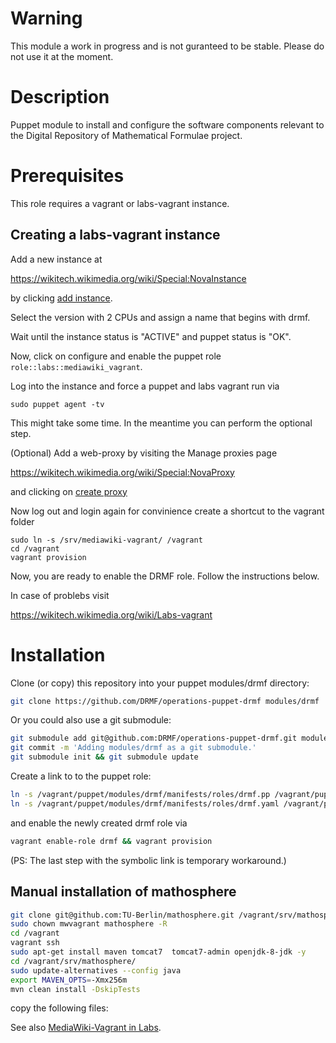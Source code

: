 # Warning

This module a work in progress and is not guranteed to be stable.
Please do not use it at the moment.

# Description

Puppet module to install and configure the software components
relevant to the Digital Repository of Mathematical Formulae project.
# Prerequisites

This role requires a vagrant or labs-vagrant instance.

## Creating a labs-vagrant instance

Add a new instance at

 https://wikitech.wikimedia.org/wiki/Special:NovaInstance
 
 
by clicking [add instance](https://wikitech.wikimedia.org/w/index.php?title=Special:NovaInstance&action=create&project=math&region=eqiad).

Select the version with 2 CPUs and assign a name that begins with drmf.

Wait until the instance status is "ACTIVE" and puppet status is "OK".

Now, click on configure and enable the puppet role `role::labs::mediawiki_vagrant`.

Log into the instance and force a puppet and labs vagrant run via
```
sudo puppet agent -tv
```
This might take some time. In the meantime you can perform the optional step.

(Optional) Add a web-proxy by visiting the Manage proxies page

  https://wikitech.wikimedia.org/wiki/Special:NovaProxy
  
and clicking on [create proxy](https://wikitech.wikimedia.org/w/index.php?title=Special:NovaProxy&action=create&project=math&region=eqiad)

Now log out and login again for convinience create a shortcut to the vagrant folder
```
sudo ln -s /srv/mediawiki-vagrant/ /vagrant
cd /vagrant
vagrant provision
```
Now, you are ready to enable the DRMF role. Follow the instructions below.

In case of problebs visit 

https://wikitech.wikimedia.org/wiki/Labs-vagrant

# Installation

Clone (or copy) this repository into your puppet modules/drmf directory:

```bash
git clone https://github.com/DRMF/operations-puppet-drmf modules/drmf
```

Or you could also use a git submodule:

```bash
git submodule add git@github.com:DRMF/operations-puppet-drmf.git modules/drmf
git commit -m 'Adding modules/drmf as a git submodule.'
git submodule init && git submodule update
```

Create a link to to the puppet role:

```bash
ln -s /vagrant/puppet/modules/drmf/manifests/roles/drmf.pp /vagrant/puppet/modules/role/manifests/drmf.pp
ln -s /vagrant/puppet/modules/drmf/manifests/roles/drmf.yaml /vagrant/puppet/modules/role/settings/drmf.yaml
```

and enable the newly created drmf role via
```bash
vagrant enable-role drmf && vagrant provision
```


(PS: The last step with the symbolic link is temporary workaround.)
## Manual installation of mathosphere
```bash
git clone git@github.com:TU-Berlin/mathosphere.git /vagrant/srv/mathosphere --recursive
sudo chown mwvagrant mathosphere -R
cd /vagrant
vagrant ssh
sudo apt-get install maven tomcat7  tomcat7-admin openjdk-8-jdk -y
cd /vagrant/srv/mathosphere/
sudo update-alternatives --config java
export MAVEN_OPTS=-Xmx256m
mvn clean install -DskipTests
```
copy the following files:


See also
[MediaWiki-Vagrant in Labs](https://wikitech.wikimedia.org/wiki/Help:MediaWiki-Vagrant_in_Labs).
